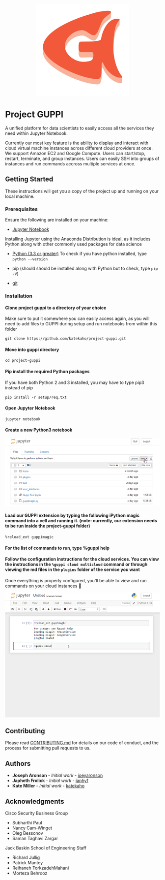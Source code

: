 <p align="center">
  <img src="./src/icons/guppi-logo.png" width="300" height="300" alt="guppi_logo">
</p>

# Project GUPPI

A unified platform for data scientists to easily access all the services they need within Jupyter Notebook. 

Currently our most key feature is the ability to display and interact with cloud virtual machine instances across different cloud providers at once. We support Amazon EC2 and Google Compute. Users can start/stop, restart, terminate, and group instances. Users can easily SSH into groups of instances and run commands accross multiple services at once.

## Getting Started

These instructions will get you a copy of the project up and running on your local machine.

### Prerequisites
Ensure the following are installed on your machine:

* [Jupyter Notebook](https://jupyter.org/install)

Installing Jupyter using the Anaconda Distribution is ideal, as it includes Python along with other commonly used packages for data science

* [Python (3.3 or greater)](https://www.python.org/downloads/)
To check if you have python installed, type `python --version`

* pip (should should be installed along with Python but to check, type `pip -V`)

* [git](https://git-scm.com/downloads)

### Installation


#### Clone project guppi to a directory of your choice
Make sure to put it somewhere you can easily access again, as you will need to add files to GUPPI during setup and run notebooks from within this folder

```
git clone https://github.com/katekaho/project-guppi.git
```

#### Move into guppi directory

```
cd project-guppi
```
#### Pip install the required Python packages
If you have both Python 2 and 3 installed, you may have to type pip3 instead of pip

```
pip install -r setup/req.txt
```

#### Open Jupyter Notebook

```
jupyter notebook
```

#### Create a new Python3 notebook
![](./src/icons/create-notebook.gif)

#### Load our GUPPI extension by typing the following iPython magic command into a cell and running it. (note: currently, our extension needs to be run inside the project-guppi folder)
```
%reload_ext guppimagic
```

#### For the list of commands to run, type %guppi help

#### Follow the configuration instructions for the cloud services. You can view the instructions in the ``%guppi cloud multicloud`` command or through viewing the md files in the ``plugins`` folder of the service you want 
Once everything is properly configured, you'll be able to view and run commands on your cloud instances 🎉

![](./src/icons/cloud-example.gif)


## Contributing

Please read [CONTRIBUTING.md](https://github.com/katekaho/project-guppi/blob/master/CONTRIBUTING.md) for details on our code of conduct, and the process for submitting pull requests to us.

## Authors

* **Joseph Aronson** - *Initial work* - [joeyaronson](https://github.com/joeyaronson)
* **Japheth Frolick** - *Initial work* - [japhyf](https://github.com/japhyf)
* **Kate Miller** - *Initial work* - [katekaho](https://github.com/katekaho)


## Acknowledgments

Cisco Security Business Group
* Subharthi Paul
* Nancy Cam-Winget
* Oleg Bessonov
* Saman Taghavi Zargar

Jack Baskin School of Engineering Staff
* Richard Jullig
* Patrick Mantey
* Reihaneh TorkzadehMahani 
* Morteza Behrooz
